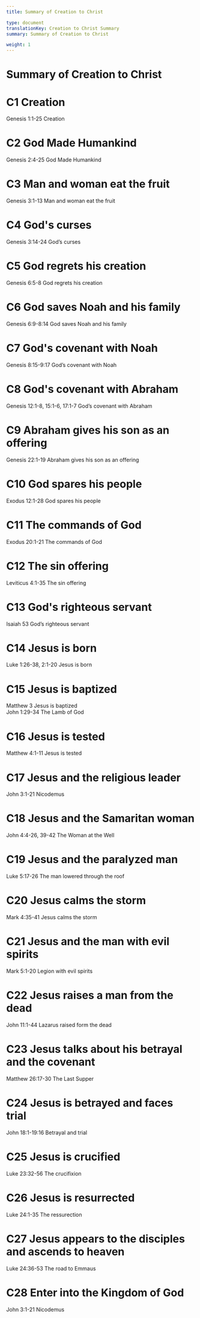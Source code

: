 ```yaml
---
title: Summary of Creation to Christ

type: document
translationKey: Creation to Christ Summary
summary: Summary of Creation to Christ

weight: 1
---
```

# Summary of Creation to Christ

# C1 Creation

Genesis 1:1-25 Creation
# C2 God Made Humankind

Genesis 2:4-25 God Made Humankind
# C3 Man and woman eat the fruit

Genesis 3:1-13 Man and woman eat the fruit
# C4 God's curses

Genesis 3:14-24 God’s curses
# C5 God regrets his creation

Genesis 6:5-8 God regrets his creation
# C6 God saves Noah and his family

Genesis 6:9-8:14 God saves Noah and his family
# C7 God's covenant with Noah

Genesis 8:15-9:17 God’s covenant with Noah
# C8 God's covenant with Abraham

Genesis 12:1-8, 15:1-6, 17:1-7 God’s covenant with Abraham
# C9 Abraham gives his son as an offering

Genesis 22:1-19 Abraham gives his son as an offering
# C10 God spares his people

Exodus 12:1-28 God spares his people
# C11 The commands of God

Exodus 20:1-21 The commands of God
# C12 The sin offering

Leviticus 4:1-35 The sin offering
# C13 God's righteous servant

Isaiah 53 God’s righteous servant
# C14 Jesus is born

Luke 1:26-38, 2:1-20 Jesus is born
# C15 Jesus is baptized

Matthew 3 Jesus is baptized<br>John 1:29-34 The Lamb of God
# C16 Jesus is tested

Matthew 4:1-11 Jesus is tested
# C17 Jesus and the religious leader

John 3:1-21 Nicodemus
# C18 Jesus and the Samaritan woman

John 4:4-26, 39-42 The Woman at the Well
# C19 Jesus and the paralyzed man

Luke 5:17-26 The man lowered through the roof
# C20 Jesus calms the storm

Mark 4:35-41 Jesus calms the storm
# C21 Jesus and the man with evil spirits

Mark 5:1-20 Legion with evil spirits
# C22 Jesus raises a man from the dead

John 11:1-44 Lazarus raised form the dead
# C23 Jesus talks about his betrayal and the covenant

Matthew 26:17-30 The Last Supper
# C24 Jesus is betrayed and faces trial

John 18:1-19:16 Betrayal and trial
# C25 Jesus is crucified

Luke 23:32-56 The crucifixion
# C26 Jesus is resurrected

Luke 24:1-35 The ressurection
# C27 Jesus appears to the disciples and ascends to heaven

Luke 24:36-53 The road to Emmaus
# C28 Enter into the Kingdom of God

John 3:1-21 Nicodemus